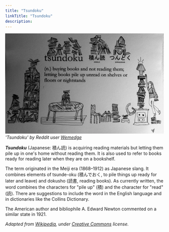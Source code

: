 ```yaml
---
title: "Tsundoku"
linkTitle: "Tsundoku"
description:
---
```

![Tsundoku](featured-tsundoku.webp)
*'Tsundoku' by Reddit user [Wemedge](https://www.reddit.com/r/books/comments/1efnug/asked_my_12year_old_daughter_to_illustrate/)*

***Tsundoku*** (Japanese: 積ん読) is acquiring reading materials but letting them pile up in one's home without reading them. It is also used to refer to books ready for reading later when they are on a bookshelf.

The term originated in the Meiji era (1868–1912) as Japanese slang. It combines elements of tsunde-oku (積んでおく, to pile things up ready for later and leave) and dokusho (読書, reading books). As currently written, the word combines the characters for "pile up" (積) and the character for "read" (読). There are suggestions to include the word in the English language and in dictionaries like the Collins Dictionary.

The American author and bibliophile A. Edward Newton commented on a similar state in 1921.

*Adapted from [Wikipedia](https://en.wikipedia.org), under [Creative Commons](https://en.wikipedia.org/wiki/Wikipedia:Text_of_Creative_Commons_Attribution-ShareAlike_3.0_Unported_License) license.*
